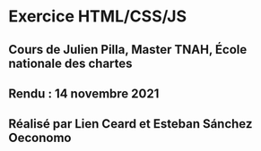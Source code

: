 # Exercice HTML/CSS/JS
## Cours de **Julien Pilla**, Master TNAH, École nationale des chartes
## Rendu : 14 novembre 2021
## Réalisé par **Lien Ceard** et **Esteban Sánchez Oeconomo**

